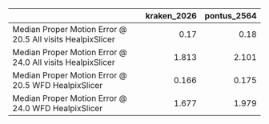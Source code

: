 |                                                            |   kraken_2026 |   pontus_2564 |
|:-----------------------------------------------------------|--------------:|--------------:|
| Median Proper Motion Error @ 20.5 All visits HealpixSlicer |         0.17  |         0.18  |
| Median Proper Motion Error @ 24.0 All visits HealpixSlicer |         1.813 |         2.101 |
| Median Proper Motion Error @ 20.5 WFD HealpixSlicer        |         0.166 |         0.175 |
| Median Proper Motion Error @ 24.0 WFD HealpixSlicer        |         1.677 |         1.979 |
